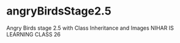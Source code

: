 # angryBirdsStage2.5
Angry Birds stage 2.5 with Class Inheritance and Images
NIHAR IS LEARNING CLASS 26